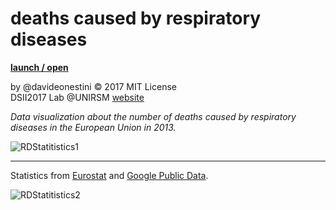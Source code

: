 # deaths caused by respiratory diseases
**[launch / open](http://dsii-2017-unirsm.github.io/davideonestini/flu)**

by @davideonestini © 2017 MIT License  
DSII2017 Lab @UNIRSM [website](http://dsii-2017-unirsm.github.io)

*Data visualization about the number of deaths caused by respiratory diseases in the European Union in 2013.*

![RDStatitistics1](http://i.imgur.com/n5wwN6B.png)

----

Statistics from [Eurostat](http://ec.europa.eu/eurostat/statistics-explained/index.php/File:Causes_of_death_—_diseases_of_the_respiratory_system,_residents,_2013.png) and [Google Public Data](https://www.google.com/publicdata/explore?ds=d5bncppjof8f9_&hl=it&dl=it#!ctype=l&strail=false&bcs=d&nselm=h&met_y=sp_pop_totl&scale_y=lin&ind_y=false&rdim=region&ifdim=region&tdim=true&hl=it&dl=it&ind=false).

![RDStatitistics2](http://i.imgur.com/eprchDp.png)
